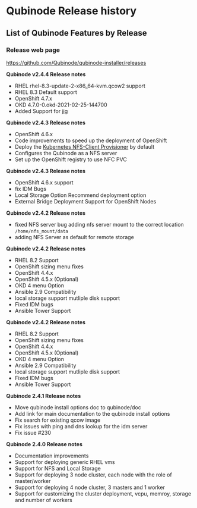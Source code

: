 # Qubinode Release history 

## List of Qubinode Features by Release

### Release web page
https://github.com/Qubinode/qubinode-installer/releases

**Qubinode v2.4.4 Release notes**
* RHEL rhel-8.3-update-2-x86_64-kvm.qcow2 support 
* RHEL 8.3 Default support
* OpenShift 4.7.x
* OKD 4.7.0-0.okd-2021-02-25-144700
* Added Support for [jig](https://github.com/kenmoini/jig)

**Qubinode v2.4.3 Release notes**
* OpenShift 4.6.x
* Code improvements to speed up the deployment of OpenShift
* Deploy the [Kubernetes NFS-Client Provisioner](https://github.com/kubernetes-sigs/nfs-subdir-external-provisioner) by default
* Configures the Qubinode as a NFS server
* Set up the OpenShift registry to use NFC PVC

**Qubinode v2.4.3 Release notes**
* OpenShift 4.6.x support
* fix IDM Bugs
* Local Storage Option Recommend deployment option
* External Bridge Deployment Support for OpenShift Nodes

**Qubinode v2.4.2 Release notes**
* fixed NFS server bug adding nfs server mount to the correct location `/home/nfs_mount/data`
* adding NFS Server as default for remote storage


**Qubinode v2.4.2 Release notes**
* RHEL 8.2 Support
* OpenShift sizing menu fixes
* OpenShift 4.4.x
* OpenShift 4.5.x (Optional)
* OKD 4 menu Option
* Ansible 2.9 Compatibility
* local storage support mutliple disk support
* Fixed IDM bugs
* Ansible Tower Support

**Qubinode v2.4.2 Release notes**
* RHEL 8.2 Support
* OpenShift sizing menu fixes
* OpenShift 4.4.x
* OpenShift 4.5.x (Optional)
* OKD 4 menu Option
* Ansible 2.9 Compatibility
* local storage support mutliple disk support
* Fixed IDM bugs
* Ansible Tower Support

**Qubinode 2.4.1 Release notes**
* Move qubinode install options doc to qubinode/doc
* Add link for main documentation to the qubinode install options
* Fix search for existing qcow image
* Fix issues with ping and dns lookup for the idm server
* Fix issue #230

**Qubinode 2.4.0 Release notes**

* Documentation improvements
* Support for deploying generic RHEL vms
* Support for NFS and Local Storage
* Support for deploying 3 node cluster, each node with the role of master/worker
* Support for deploying 4 node cluster, 3 masters and 1 worker
* Support for customizing the cluster deployment, vcpu, memroy, storage and number of workers
